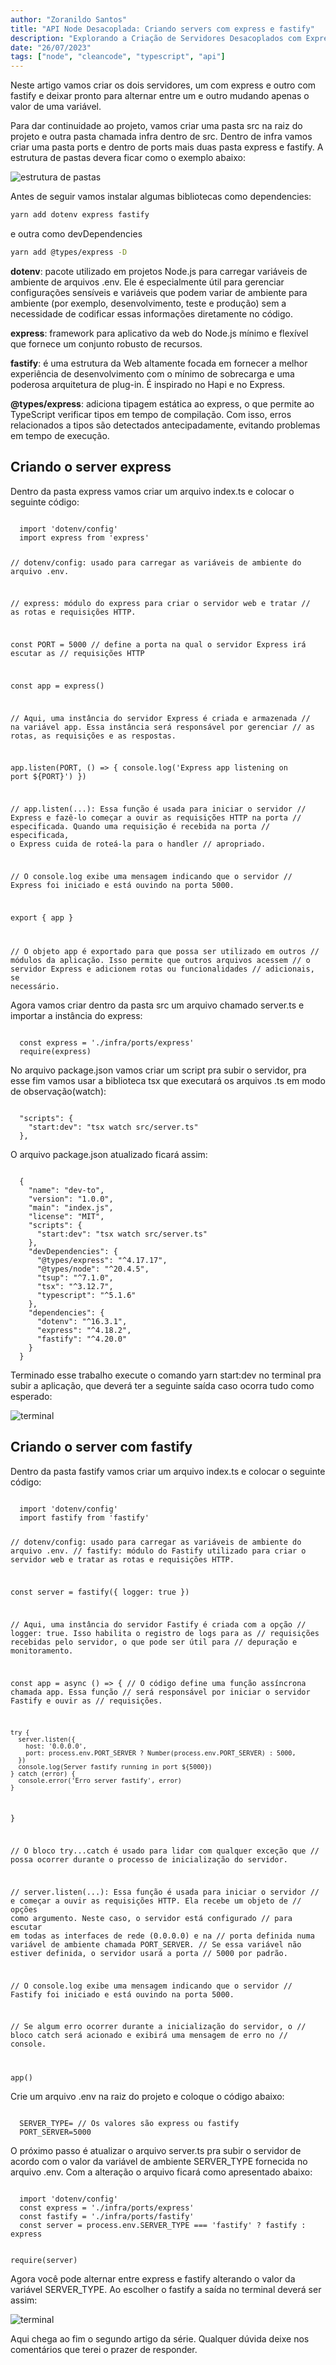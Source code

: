 ```yaml
---
author: "Zoranildo Santos"
title: "API Node Desacoplada: Criando servers com express e fastify"
description: "Explorando a Criação de Servidores Desacoplados com Express e Fastify em APIs Node"
date: "26/07/2023"
tags: ["node", "cleancode", "typescript", "api"]
---
```


Neste artigo vamos criar os dois servidores, um com express e outro com fastify e deixar pronto para alternar entre um e outro mudando apenas o valor de uma variável.

Para dar continuidade ao projeto, vamos criar uma pasta src na raiz do projeto e outra pasta chamada infra dentro de src. Dentro de infra vamos criar uma pasta ports e dentro de ports mais duas pasta express e fastify. A estrutura de pastas devera ficar como o exemplo abaixo:

![estrutura de pastas](https://res.cloudinary.com/practicaldev/image/fetch/s--5aaUx3mn--/c_limit%2Cf_auto%2Cfl_progressive%2Cq_auto%2Cw_800/https://dev-to-uploads.s3.amazonaws.com/uploads/articles/syd2cbypwk850e65xavb.png)

Antes de seguir vamos instalar algumas bibliotecas como dependencies:

```bash
yarn add dotenv express fastify
```

e outra como devDependencies

```bash
yarn add @types/express -D
```
**dotenv**: pacote utilizado em projetos Node.js para carregar variáveis de ambiente de arquivos .env. Ele é especialmente útil para gerenciar configurações sensíveis e variáveis que podem variar de ambiente para ambiente (por exemplo, desenvolvimento, teste e produção) sem a necessidade de codificar essas informações diretamente no código.

**express**: framework para aplicativo da web do Node.js mínimo e flexível que fornece um conjunto robusto de recursos.

**fastify**: é uma estrutura da Web altamente focada em fornecer a melhor experiência de desenvolvimento com o mínimo de sobrecarga e uma poderosa arquitetura de plug-in. É inspirado no Hapi e no Express.

**@types/express**: adiciona tipagem estática ao express, o que permite ao TypeScript verificar tipos em tempo de compilação. Com isso, erros relacionados a tipos são detectados antecipadamente, evitando problemas em tempo de execução.

## Criando o server express

Dentro da pasta express vamos criar um arquivo index.ts e colocar o seguinte código:

<Code language="typescript">
  import 'dotenv/config'
  import express from 'express'

  // dotenv/config: usado para carregar as variáveis de ambiente do arquivo .env.

  // express: módulo do express para criar o servidor web e tratar
  // as rotas e requisições HTTP.

  const PORT = 5000
  // define a porta na qual o servidor Express irá escutar as
  // requisições HTTP

  const app = express()

  // Aqui, uma instância do servidor Express é criada e armazenada
  // na variável app. Essa instância será responsável por gerenciar
  // as rotas, as requisições e as respostas.

  app.listen(PORT, () => {
    console.log('Express app listening on port ${PORT}')
  })

  // app.listen(...): Essa função é usada para iniciar o servidor
  // Express e fazê-lo começar a ouvir as requisições HTTP na porta
  // especificada. Quando uma requisição é recebida na porta
  // especificada, o Express cuida de roteá-la para o handler
  // apropriado.

  // O console.log exibe uma mensagem indicando que o servidor
  // Express foi iniciado e está ouvindo na porta 5000.

  export { app }

  // O objeto app é exportado para que possa ser utilizado em outros
  // módulos da aplicação. Isso permite que outros arquivos acessem
  // o servidor Express e adicionem rotas ou funcionalidades
  // adicionais, se necessário.
</Code>

Agora vamos criar dentro da pasta src um arquivo chamado server.ts e importar a instância do express:

<Code language="typescript">
  const express = './infra/ports/express'
  require(express)
</Code>

No arquivo package.json vamos criar um script pra subir o servidor, pra esse fim vamos usar a biblioteca tsx que executará os arquivos .ts em modo de observação(watch):

<Code language="json">
  "scripts": {
    "start:dev": "tsx watch src/server.ts"
  },
</Code>

O arquivo package.json atualizado ficará assim:

<Code language="typescript">
  {
    "name": "dev-to",
    "version": "1.0.0",
    "main": "index.js",
    "license": "MIT",
    "scripts": {
      "start:dev": "tsx watch src/server.ts"
    },
    "devDependencies": {
      "@types/express": "^4.17.17",
      "@types/node": "^20.4.5",
      "tsup": "^7.1.0",
      "tsx": "^3.12.7",
      "typescript": "^5.1.6"
    },
    "dependencies": {
      "dotenv": "^16.3.1",
      "express": "^4.18.2",
      "fastify": "^4.20.0"
    }
  }
</Code>

Terminado esse trabalho execute o comando yarn start:dev no terminal pra subir a aplicação, que deverá ter a seguinte saída caso ocorra tudo como esperado:

![terminal](https://res.cloudinary.com/practicaldev/image/fetch/s--FwhTpALd--/c_limit%2Cf_auto%2Cfl_progressive%2Cq_auto%2Cw_800/https://dev-to-uploads.s3.amazonaws.com/uploads/articles/p5klfqnf3wcxsby3o8u2.png)

## Criando o server com fastify

Dentro da pasta fastify vamos criar um arquivo index.ts e colocar o seguinte código:

<Code language="typescript">
  import 'dotenv/config'
  import fastify from 'fastify'

  // dotenv/config: usado para carregar as variáveis de ambiente do arquivo .env.
  // fastify: módulo do Fastify utilizado para criar o servidor web e tratar as rotas e requisições HTTP.

  const server = fastify({ logger: true })

  // Aqui, uma instância do servidor Fastify é criada com a opção
  // logger: true. Isso habilita o registro de logs para as
  // requisições recebidas pelo servidor, o que pode ser útil para
  // depuração e monitoramento.

  const app = async () => {
  // O código define uma função assíncrona chamada app. Essa função
  // será responsável por iniciar o servidor Fastify e ouvir as
  // requisições.

    try {
      server.listen({
        host: '0.0.0.0',
        port: process.env.PORT_SERVER ? Number(process.env.PORT_SERVER) : 5000,
      })
      console.log(Server fastify running in port ${5000})
    } catch (error) {
      console.error('Erro server fastify', error)
    }
  }

  // O bloco try...catch é usado para lidar com qualquer exceção que
  // possa ocorrer durante o processo de inicialização do servidor.

  // server.listen(...): Essa função é usada para iniciar o servidor
  // e começar a ouvir as requisições HTTP. Ela recebe um objeto de
  // opções como argumento. Neste caso, o servidor está configurado
  // para escutar em todas as interfaces de rede (0.0.0.0) e na
  // porta definida numa variável de ambiente chamada PORT_SERVER.
  // Se essa variável não estiver definida, o servidor usará a porta
  // 5000 por padrão.

  // O console.log exibe uma mensagem indicando que o servidor
  // Fastify foi iniciado e está ouvindo na porta 5000.

  // Se algum erro ocorrer durante a inicialização do servidor, o
  // bloco catch será acionado e exibirá uma mensagem de erro no
  // console.

  app()
</Code>

Crie um arquivo .env na raiz do projeto e coloque o código abaixo:

<Code language="typescript">
  SERVER_TYPE= // Os valores são express ou fastify
  PORT_SERVER=5000
</Code>

O próximo passo é atualizar o arquivo server.ts pra subir o servidor de acordo com o valor da variável de ambiente SERVER_TYPE fornecida no arquivo .env. Com a alteração o arquivo ficará como apresentado abaixo:

<Code language="typescript">
  import 'dotenv/config'
  const express = './infra/ports/express'
  const fastify = './infra/ports/fastify'
  const server = process.env.SERVER_TYPE === 'fastify' ? fastify : express

  require(server)
</Code>


Agora você pode alternar entre express e fastify alterando o valor da variável SERVER_TYPE. Ao escolher o fastify a saída no terminal deverá ser assim:

![terminal](https://res.cloudinary.com/practicaldev/image/fetch/s--00RIYc-V--/c_limit%2Cf_auto%2Cfl_progressive%2Cq_auto%2Cw_800/https://dev-to-uploads.s3.amazonaws.com/uploads/articles/ra2vwgty5gdgxaokgfvb.png)

Aqui chega ao fim o segundo artigo da série. Qualquer dúvida deixe nos comentários que terei o prazer de responder.